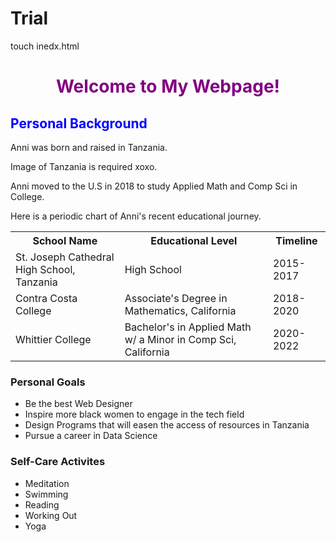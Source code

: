 # Trial
touch inedx.html

<!DOCTYPE html>

<html>
  <head>
    <title>Anni Bamwenda</title>
  </head>
  <body>
    <h1 style="color:purple;text-align:center;">Welcome to My Webpage!</h1>
    <style>
      h2 {
          color:blue;
      }
    </style>
    <h2>Personal Background</h2>
    Anni was born and raised in Tanzania.
    <p>Image of Tanzania is required xoxo.</p>
    <p>Anni moved to the U.S in 2018 to study Applied Math and Comp Sci in College.</p>
    <p>Here is a periodic chart of Anni's recent educational journey.</p>
    <table>
     <tr>
       <th>School Name</th>
       <th>Educational Level</th>
       <th>Timeline</th>
     <tr>
       <td>St. Joseph Cathedral High School, Tanzania</td>
       <td>High School</td>
       <td>2015-2017</td>
    </tr>
    <tr>
      <td>Contra Costa College</td>
      <td>Associate's Degree in Mathematics, California</td>
      <td>2018-2020</td>
    </tr>
    <tr>
      <td>Whittier College</td>
      <td>Bachelor's in Applied Math w/ a Minor in Comp Sci, California</td>
      <td>2020-2022</td>
    </tr>
    </table> 
    <h3>Personal Goals</h3>
    <ul>
      <li>Be the best Web Designer</li>
      <li>Inspire more black women to engage in the tech field</li>
      <li>Design Programs that will easen the access of resources in Tanzania</li>
      <li>Pursue a career in Data Science</li>
    </ul>
    <h3>Self-Care Activites</h3>
    <ul>
      <li>Meditation</li>
      <li>Swimming</li>
      <li>Reading</li>
      <li>Working Out</li>
      <li>Yoga</li>
    </ul>
  </body> 
</html>

